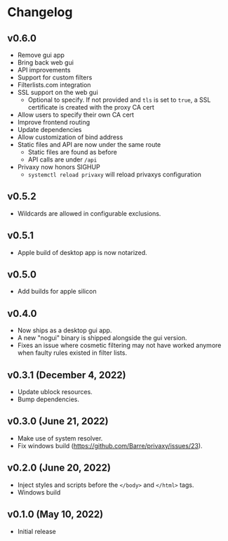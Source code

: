 # Changelog

## v0.6.0

- Remove gui app
- Bring back web gui
- API improvements
- Support for custom filters
- Filterlists.com integration
- SSL support on the web gui
  - Optional to specify. If not provided and `tls` is set
    to `true`, a SSL certificate is created with the proxy
    CA cert
- Allow users to specify their own CA cert
- Improve frontend routing
- Update dependencies
- Allow customization of bind address
- Static files and API are now under the same route
  - Static files are found as before
  - API calls are under `/api`
- Privaxy now honors SIGHUP
  - `systemctl reload privaxy` will reload privaxys configuration


## v0.5.2

- Wildcards are allowed in configurable exclusions.

## v0.5.1

- Apple build of desktop app is now notarized.

## v0.5.0

- Add builds for apple silicon

## v0.4.0

- Now ships as a desktop gui app.
- A new "nogui" binary is shipped alongside the gui version.
- Fixes an issue where cosmetic filtering may not have worked anymore when faulty rules existed in filter lists.

## v0.3.1 (December 4, 2022)

- Update ublock resources.
- Bump dependencies.

## v0.3.0 (June 21, 2022)

- Make use of system resolver.
- Fix windows build (<https://github.com/Barre/privaxy/issues/23>).

## v0.2.0 (June 20, 2022)

- Inject styles and scripts before the `</body>` and `</html>` tags.
- Windows build

## v0.1.0 (May 10, 2022)

- Initial release
